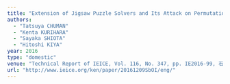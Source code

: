 ```yaml
---
title: "Extension of Jigsaw Puzzle Solvers and Its Attack on Permutation-Based Image Encryption Schemes"
authors:
  - "Tatsuya CHUMAN"
  - "Kenta KURIHARA"
  - "Sayaka SHIOTA"
  - "Hitoshi KIYA"
year: 2016
type: "domestic"
venue: "Technical Report of IEICE, Vol. 116, No. 347, pp. IE2016-99, 石川県地場産業振興センター , 2016-12-09."
url: "http://www.ieice.org/ken/paper/20161209SbOI/eng/"
---
```


